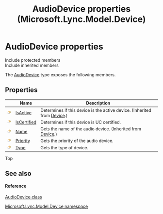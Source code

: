 ﻿---
title: AudioDevice properties (Microsoft.Lync.Model.Device)
TOCTitle: AudioDevice properties
ms:assetid: Properties.T:Microsoft.Lync.Model.Device.AudioDevice_DI_3_UC_OCS14MrefLyncWPF
ms:mtpsurl: https://msdn.microsoft.com/en-us/library/microsoft.lync.model.device.audiodevice_di_3_uc_ocs14mreflyncwpf_properties(v=office.15)
ms:contentKeyID: 48601557
ms.date: 07/28/2014
mtps_version: v=office.15
---

# AudioDevice properties

Include protected members  
Include inherited members  

The [AudioDevice](audiodevice-class-microsoft-lync-model-device_2.md) type exposes the following members.

## Properties

<table>
<thead>
<tr class="header">
<th> </th>
<th>Name</th>
<th>Description</th>
</tr>
</thead>
<tbody>
<tr class="odd">
<td><img src="images/JJ275421.pubproperty(Office.15).gif" title="Public property" alt="Public property" /></td>
<td><a href="device-isactive-property-microsoft-lync-model-device_2.md">IsActive</a></td>
<td>Determines if this device is the active device. (Inherited from <a href="device-class-microsoft-lync-model-device_2.md">Device</a>.)</td>
</tr>
<tr class="even">
<td><img src="images/JJ275421.pubproperty(Office.15).gif" title="Public property" alt="Public property" /></td>
<td><a href="audiodevice-iscertified-property-microsoft-lync-model-device_2.md">IsCertified</a></td>
<td>Determines if this device is UC certified.</td>
</tr>
<tr class="odd">
<td><img src="images/JJ275421.pubproperty(Office.15).gif" title="Public property" alt="Public property" /></td>
<td><a href="device-name-property-microsoft-lync-model-device_2.md">Name</a></td>
<td>Gets the name of the audio device. (Inherited from <a href="device-class-microsoft-lync-model-device_2.md">Device</a>.)</td>
</tr>
<tr class="even">
<td><img src="images/JJ275421.pubproperty(Office.15).gif" title="Public property" alt="Public property" /></td>
<td><a href="audiodevice-priority-property-microsoft-lync-model-device_2.md">Priority</a></td>
<td>Gets the priority of the audio device.</td>
</tr>
<tr class="odd">
<td><img src="images/JJ275421.pubproperty(Office.15).gif" title="Public property" alt="Public property" /></td>
<td><a href="audiodevice-type-property-microsoft-lync-model-device_2.md">Type</a></td>
<td>Gets the type of device.</td>
</tr>
</tbody>
</table>


Top

## See also

#### Reference

[AudioDevice class](audiodevice-class-microsoft-lync-model-device_2.md)

[Microsoft.Lync.Model.Device namespace](microsoft-lync-model-device-namespace_2.md)

